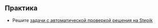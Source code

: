 ## Практика

- Решите [задачи с автоматической проверкой решения на Stepik](https://stepik.org/lesson/64311/step/1)
